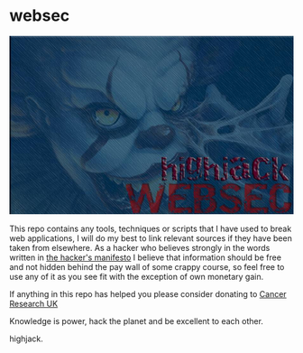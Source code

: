 # websec
![pennywise](banner.jpg)

This repo contains any tools, techniques or scripts that I have used to break web applications, I will do my best to link relevant sources if they have been taken from elsewhere. As a hacker who believes strongly in the words written in [the hacker's manifesto](http://phrack.org/issues/7/3.html) I believe that information should be free and not hidden behind the pay wall of some crappy course, so feel free to use any of it as you see fit with the exception of own monetary gain. 

If anything in this repo has helped you please consider donating to [Cancer Research UK](https://www.cancerresearchuk.org/get-involved/donate)

Knowledge is power, hack the planet and be excellent to each other.

highjack.
